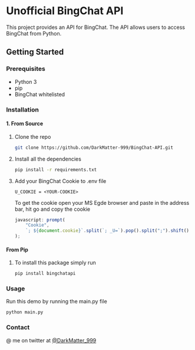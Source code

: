 # Unofficial BingChat API

This project provides an API for BingChat. The API allows users to access BingChat from Python.

## Getting Started

### Prerequisites

-   Python 3
-   pip
-   BingChat whitelisted

### Installation

#### 1. From Source

1. Clone the repo

    ```sh
    git clone https://github.com/DarkMatter-999/BingChat-API.git
    ```

2. Install all the dependencies

    ```sh
    pip install -r requirements.txt
    ```

3. Add your BingChat Cookie to .env file

    ```env
    U_COOKIE = <YOUR-COOKIE>
    ```

    To get the cookie open your MS Egde browser and paste in the address bar, hit go and copy the cookie

    ```js
    javascript: prompt(
        "Cookie",
        `; ${document.cookie}`.split(`; _U=`).pop().split(";").shift()
    );
    ```

#### From Pip

1. To install this package simply run
    ```sh
    pip install bingchatapi
    ```

### Usage

Run this demo by running the main.py file

```sh
python main.py
```

### Contact

@ me on twitter at [@DarkMatter_999](https://twitter.com/darkmatter_999)
